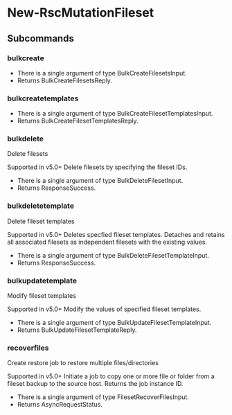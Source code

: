 # New-RscMutationFileset
## Subcommands
### bulkcreate
- There is a single argument of type BulkCreateFilesetsInput.
- Returns BulkCreateFilesetsReply.
### bulkcreatetemplates
- There is a single argument of type BulkCreateFilesetTemplatesInput.
- Returns BulkCreateFilesetTemplatesReply.
### bulkdelete
Delete filesets

Supported in v5.0+
Delete filesets by specifying the fileset IDs.

- There is a single argument of type BulkDeleteFilesetInput.
- Returns ResponseSuccess.
### bulkdeletetemplate
Delete fileset templates

Supported in v5.0+
Deletes specfied fileset templates. Detaches and retains all associated filesets as independent filesets with the existing values.

- There is a single argument of type BulkDeleteFilesetTemplateInput.
- Returns ResponseSuccess.
### bulkupdatetemplate
Modify fileset templates

Supported in v5.0+
Modify the values of specified fileset templates.

- There is a single argument of type BulkUpdateFilesetTemplateInput.
- Returns BulkUpdateFilesetTemplateReply.
### recoverfiles
Create restore job to restore multiple files/directories

Supported in v5.0+
Initiate a job to copy one or more file or folder from a fileset backup to the source host. Returns the job instance ID.

- There is a single argument of type FilesetRecoverFilesInput.
- Returns AsyncRequestStatus.
